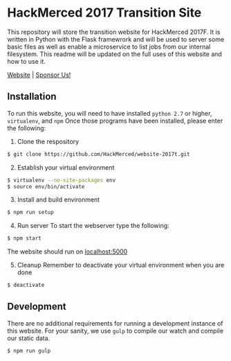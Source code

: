 # HackMerced 2017 Transition Site

This repository will store the transition website for HackMerced 2017F. It is written in Python with the Flask framewrork and will be used to server some basic files as well as enable a microservice to list jobs from our internal filesystem. This readme will be updated on the full uses of this website and how to use it.

[Website](http://hackmerced.com) |
[Sponsor Us!](http://hackmerced.com/sponsor)

## Installation

To run this website, you will need to have installed `python 2.7` or higher, `virtualenv`, and `npm` Once those programs have been installed, please enter the following:

1. Clone the respository
  ```bash
  $ git clone https://github.com/HackMerced/website-2017t.git
  ```

2. Establish your virtual environment
  ```bash
  $ virtualenv --no-site-packages env
  $ source env/bin/activate
  ```

3. Install and build environment
  ```bash
  $ npm run setup
  ```

4. Run server
  To start the webserver type the following:
  ```bash
  $ npm start
  ```

  The website should run on [localhost:5000](http://localhost:5000)

5. Cleanup
  Remember to deactivate your virtual environment when you are done
  ```bash
  $ deactivate
  ```


## Development
There are no additional requirements for running a development instance of this website. For your sanity, we use `gulp` to compile our watch and compile our static data.

  ```bash
  $ npm run gulp
  ```
